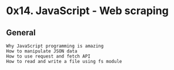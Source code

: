 # 0x14. JavaScript - Web scraping

## General

    Why JavaScript programming is amazing
    How to manipulate JSON data
    How to use request and fetch API
    How to read and write a file using fs module

